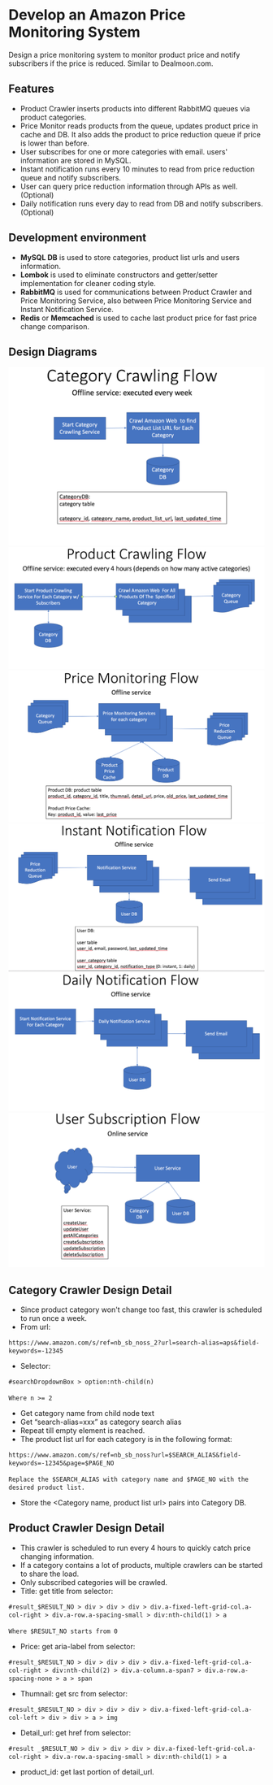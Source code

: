 # Develop an Amazon Price Monitoring System
Design a price monitoring system to monitor product price and notify subscribers if the price is reduced. Similar to Dealmoon.com.

## Features
- Product Crawler inserts products into different RabbitMQ queues via product categories.
- Price Monitor reads products from the queue, updates product price in cache and DB. It also adds the product to price reduction queue if price is lower than before.
- User subscribes for one or more categories with email. users' information are stored in MySQL.
- Instant notification runs every 10 minutes to read from price reduction queue and notify subscribers.
- User can query price reduction information through APIs as well. (Optional)
- Daily notification runs every day to read from DB and notify subscribers. (Optional)

## Development environment
- **MySQL DB** is used to store categories, product list urls and users information.
- **Lombok** is used to eliminate constructors and getter/setter implementation for cleaner coding style.
- **RabbitMQ** is used for communications between Product Crawler and Price Monitoring Service, also between Price Monitoring Service and Instant Notification Service.
- **Redis** or **Memcached** is used to cache last product price for fast price change comparison.

## Design Diagrams
![Category Crawling Flow](/CategoryCrawlingFlow.png)
![Product Crawling Flow](/ProductCrawlingFlow.png)
![Price Monitoring](/PriceMonitoringFlow.png)
![Instant Notification Flow](/InstantNotificationFlow.png)
![Daily Notification Flow](/DailyNotificationFlow.png)
![User Subscription Flow](/UserSubscriptionFlow.png)

## Category Crawler Design Detail
- Since product category won't change too fast, this crawler is scheduled to run once a week.
- From url: 
```
https://www.amazon.com/s/ref=nb_sb_noss_2?url=search-alias=aps&field-keywords=-12345
```
- Selector:
```
#searchDropdownBox > option:nth-child(n)

Where n >= 2
```
- Get category name from child node text
- Get “search-alias=xxx” as category search alias
- Repeat till empty element is reached.
- The product list url for each category is in the following format:
```
https://www.amazon.com/s/ref=nb_sb_noss?url=$SEARCH_ALIAS&field-keywords=-12345&page=$PAGE_NO

Replace the $SEARCH_ALIAS with category name and $PAGE_NO with the desired product list.
```
- Store the <Category name, product list url> pairs into Category DB.

## Product Crawler Design Detail
- This crawler is scheduled to run every 4 hours to quickly catch price changing information.
- If a category contains a lot of products, multiple crawlers can be started to share the load.
- Only subscribed categories will be crawled.
- Title: get title from selector: 
```
#result_$RESULT_NO > div > div > div > div.a-fixed-left-grid-col.a-col-right > div.a-row.a-spacing-small > div:nth-child(1) > a

Where $RESULT_NO starts from 0
```
- Price: get aria-label from selector: 
```
#result_$RESULT_NO > div > div > div > div.a-fixed-left-grid-col.a-col-right > div:nth-child(2) > div.a-column.a-span7 > div.a-row.a-spacing-none > a > span
```
- Thumnail: get src from selector: 
```
#result_$RESULT_NO > div > div > div > div.a-fixed-left-grid-col.a-col-left > div > div > a > img
```
- Detail_url: get href from selector: 
```
#result _$RESULT_NO > div > div > div > div.a-fixed-left-grid-col.a-col-right > div.a-row.a-spacing-small > div:nth-child(1) > a
```
- product_id: get last portion of detail_url.
